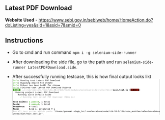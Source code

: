 ## Latest PDF Download

**Website Used** - https://www.sebi.gov.in/sebiweb/home/HomeAction.do?doListing=yes&sid=1&ssid=7&smid=0


## Instructions
* Go to cmd and run command `npm i -g selenium-side-runner`

* After downloading the side file, go to the path and run `selenium-side-runner LatestPDFDownload.side`.

* After successfully running testcase, this is how final output looks likt
![alt text](image.png)